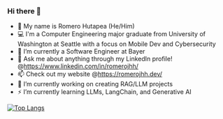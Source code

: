 ### Hi there 👋

- :name_badge: My name is Romero Hutapea (He/Him)
- :computer: I'm a Computer Engineering major graduate from University of Washington at Seattle with a focus on Mobile Dev and Cybersecurity
- 🌱 I’m currently a Software Engineer at Bayer
- 💬 Ask me about anything through my LinkedIn profile! @https://www.linkedin.com/in/romerojhh/
- 📫 Check out my website @https://romerojhh.dev/
- 🔭 I’m currently working on creating RAG/LLM projects
- ⚡ I’m currently learning LLMs, LangChain, and Generative AI 


<!-- 
[![Anurag's GitHub stats](https://github-readme-stats.vercel.app/api?username=romerojhh&hide=stars&count_private=true&show_icons=true&theme=transparent&include_all_commits=true)](https://github.com/anuraghazra/github-readme-stats)
-->
[![Top Langs](https://github-readme-stats.vercel.app/api/top-langs/?username=romerojhh&layout=compact&theme=transparent)](https://github.com/anuraghazra/github-readme-stats)
<!--
**MrSaladdd/MrSaladdd** is a ✨ _special_ ✨ repository because its `README.md` (this file) appears on your GitHub profile.

Here are some ideas to get you started:

- 🔭 I’m currently working on ...
- 🌱 I’m currently learning ...
- 👯 I’m looking to collaborate on ...
- 🤔 I’m looking for help with ...
- 💬 Ask me about ...
- 📫 How to reach me: ...
- 😄 Pronouns: ...
- ⚡ Fun fact: ...
-->
